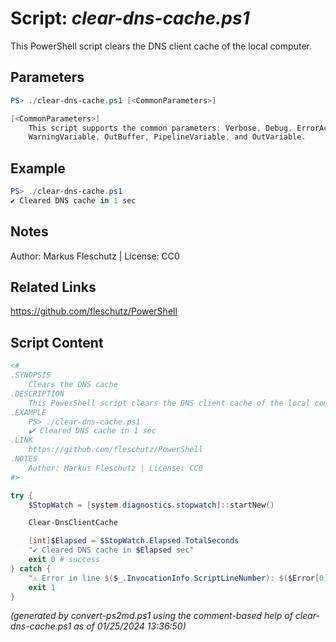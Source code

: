 Script: *clear-dns-cache.ps1*
========================

This PowerShell script clears the DNS client cache of the local computer.

Parameters
----------
```powershell
PS> ./clear-dns-cache.ps1 [<CommonParameters>]

[<CommonParameters>]
    This script supports the common parameters: Verbose, Debug, ErrorAction, ErrorVariable, WarningAction, 
    WarningVariable, OutBuffer, PipelineVariable, and OutVariable.
```

Example
-------
```powershell
PS> ./clear-dns-cache.ps1
✔️ Cleared DNS cache in 1 sec

```

Notes
-----
Author: Markus Fleschutz | License: CC0

Related Links
-------------
https://github.com/fleschutz/PowerShell

Script Content
--------------
```powershell
<#
.SYNOPSIS
	Clears the DNS cache
.DESCRIPTION
	This PowerShell script clears the DNS client cache of the local computer.
.EXAMPLE
	PS> ./clear-dns-cache.ps1
	✔️ Cleared DNS cache in 1 sec
.LINK
	https://github.com/fleschutz/PowerShell
.NOTES
	Author: Markus Fleschutz | License: CC0
#>

try {
	$StopWatch = [system.diagnostics.stopwatch]::startNew()

	Clear-DnsClientCache

	[int]$Elapsed = $StopWatch.Elapsed.TotalSeconds
	"✔️ Cleared DNS cache in $Elapsed sec"
	exit 0 # success
} catch {
	"⚠️ Error in line $($_.InvocationInfo.ScriptLineNumber): $($Error[0])"
	exit 1
}
```

*(generated by convert-ps2md.ps1 using the comment-based help of clear-dns-cache.ps1 as of 01/25/2024 13:36:50)*
